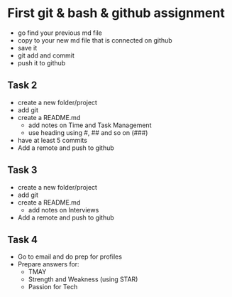# First git & bash  & github assignment

- go find your previous md file
- copy to your new md file that is connected on github
- save it
- git add and commit
- push it to github


## Task 2

- create a new folder/project
- add git
- create a README.md
  - add notes on Time and Task Management
  - use heading using #, ## and so on (###)
- have at least 5 commits
- Add a remote and push to github


## Task 3
- create a new folder/project
- add git
- create a README.md
  - add notes on Interviews
- Add a remote and push to github

## Task 4
- Go to email and do prep for profiles
- Prepare answers for:
  - TMAY
  - Strength and Weakness (using STAR)
  - Passion for Tech

